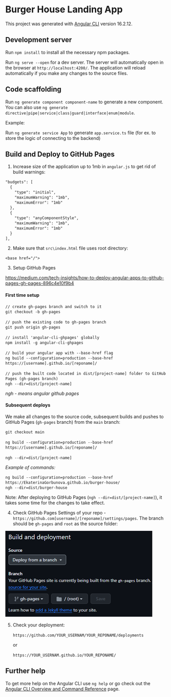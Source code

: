 # Burger House Landing App

This project was generated with [Angular CLI](https://github.com/angular/angular-cli) version 16.2.12.

## Development server

Run `npm install` to install all the necessary npm packages.

Run `ng serve --open` for a dev server. The server will automatically open in the browser at `http://localhost:4200/`. The application will reload automatically if you make any changes to the source files.

## Code scaffolding

Run `ng generate component component-name` to generate a new component. You can also use `ng generate directive|pipe|service|class|guard|interface|enum|module`.

Example:

Run `ng generate service App` to generate `app.service.ts` file (for ex. to store the logic of connecting to the backend)

## Build and Deploy to GitHub Pages

1. Increase size of the application up to 1mb in `angular.js` to get rid of build warnings:

```
"budgets": [
  {
    "type": "initial",
    "maximumWarning": "1mb",
    "maximumError": "1mb"
  },
  {
    "type": "anyComponentStyle",
    "maximumWarning": "1mb",
    "maximumError": "1mb"
  }
],
```

2. Make sure that `src\index.html` file uses root directory: 
```
<base href="/">
```

3. Setup GitHub Pages

https://medium.com/tech-insights/how-to-deploy-angular-apps-to-github-pages-gh-pages-896c4e10f9b4

#### First time setup

```
// create gh-pages branch and switch to it
git checkout -b gh-pages

// push the existing code to gh-pages branch
git push origin gh-pages

// install 'angular-cli-ghpages' globally
npm install -g angular-cli-ghpages

// build your angular app with --base-href flag
ng build --configuration=production --base-href https://[username].github.io/[reponame]/

// push the built code located in dist/[project-name] folder to GitHub Pages (gh-pages branch)
ngh --dir=dist/[project-name]
```

*ngh - means angular github pages*

#### Subsequent deploys

We make all changes to the source code, subsequent builds and pushes to GitHub Pages (`gh-pages` branch) from the `main` branch:

```
git checkout main

ng build --configuration=production --base-href https://[username].github.io/[reponame]/

ngh --dir=dist/[project-name]
```

*Example of commands:*

```
ng build --configuration=production --base-href https://EkaterinaGorbunova.github.io/burger-house/
ngh --dir=dist/burger-house
```

Note: After deploying to GitHub Pages (`ngh --dir=dist/[project-name]`), it takes some time for the changes to take effect.

4. Check GitHub Pages Settings of your repo - `https://github.com[username]/[reponame]/settings/pages`. The branch should be `gh-pages` and `root` as the source folder:

![GitHub Pages](./src//assets//images/github-pages.png)

5. Check your deployment:

    `https://github.com/YOUR_USERNAM/YOUR_REPONAME/deployments`

    or

    `https://YOUR_USERNAM.github.io/YOUR_REPONAME/`

## Further help

To get more help on the Angular CLI use `ng help` or go check out the [Angular CLI Overview and Command Reference](https://angular.io/cli) page.
